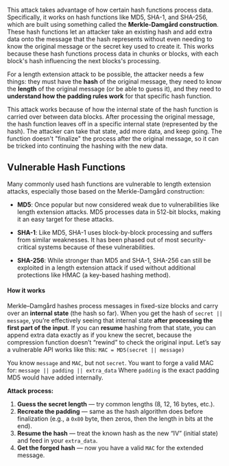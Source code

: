 This attack takes advantage of how certain hash functions process data. Specifically, it works on hash functions like MD5, SHA-1, and SHA-256, which are built using something called the **Merkle-Damgård construction**. These hash functions let an attacker take an existing hash and add extra data onto the message that the hash represents without even needing to know the original message or the secret key used to create it. This works because these hash functions process data in chunks or blocks, with each block's hash influencing the next blocks's processing. 

For a length extension attack to be possible, the attacker needs a few things: they must have the **hash** of the original message, they need to know the **length** of the original message (or be able to guess it), and they need to **understand how the padding rules work** for that specific hash function.

This attack works because of how the internal state of the hash function is carried over between data blocks. After processing the original message, the hash function leaves off in a specific internal state (represented by the hash). The attacker can take that state, add more data, and keep going. The function doesn't "finalize" the process after the original message, so it can be tricked into continuing the hashing with the new data.

## Vulnerable Hash Functions

Many commonly used hash functions are vulnerable to length extension attacks, especially those based on the Merkle-Damgård construction:

- **MD5**: Once popular but now considered weak due to vulnerabilities like length extension attacks. MD5 processes data in 512-bit blocks, making it an easy target for these attacks.
    
- **SHA-1**: Like MD5, SHA-1 uses block-by-block processing and suffers from similar weaknesses. It has been phased out of most security-critical systems because of these vulnerabilities.
    
- **SHA-256**: While stronger than MD5 and SHA-1, SHA-256 can still be exploited in a length extension attack if used without additional protections like HMAC (a key-based hashing method).

#### How it works
Merkle–Damgård hashes process messages in fixed-size blocks and carry over an **internal state** (the hash so far).
When you get the hash of `secret || message`, you’re effectively seeing that internal state **after processing the first part of the input**.
If you can **resume** hashing from that state, you can append extra data exactly as if you knew the secret, because the compression function doesn’t “rewind” to check the original input.
Let’s say a vulnerable API works like this:
`MAC = MD5(secret || message)`

You know `message` and `MAC`, but not `secret`.
You want to forge a valid MAC for:
`message || padding || extra_data`
Where `padding` is the exact padding MD5 would have added internally.

**Attack process:**

1. **Guess the secret length** — try common lengths (8, 12, 16 bytes, etc.).
2. **Recreate the padding** — same as the hash algorithm does before finalization (e.g., a `0x80` byte, then zeros, then the length in bits at the end).
3. **Resume the hash** — treat the known hash as the new “IV” (initial state) and feed in your `extra_data`.
4. **Get the forged hash** — now you have a valid `MAC` for the extended message.